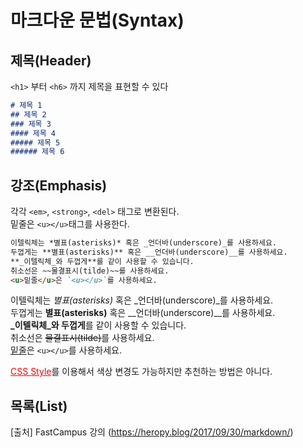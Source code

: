 # 마크다운 문법(Syntax)

## 제목(Header)

`<h1>` 부터 `<h6>` 까지 제목을 표현할 수 있다
```markdown
# 제목 1
## 제목 2
### 제목 3
#### 제목 4
##### 제목 5
###### 제목 6
```

## 강조(Emphasis)

각각 `<em>`, `<strong>`, `<del>` 태그로 변환된다.   
밑줄은 `<u></u>`태그를 사용한다.

```markdown
이텔릭체는 *별표(asterisks)* 혹은 _언더바(underscore)_를 사용하세요.
두껍게는 **별표(asterisks)** 혹은 __언더바(underscore)__를 사용하세요.
**_이텔릭체_와 두껍게**를 같이 사용할 수 있습니다.
취소선은 ~~물결표시(tilde)~~를 사용하세요.
<u>밑줄</u>은 `<u></u>`를 사용하세요.
```
이텔릭체는 *별표(asterisks)* 혹은 _언더바(underscore)_를 사용하세요.  
두껍게는 **별표(asterisks)** 혹은 __언더바(underscore)__를 사용하세요.  
**_이텔릭체_와 두껍게**를 같이 사용할 수 있습니다.  
취소선은 ~~물결표시(tilde)~~를 사용하세요.  
<u>밑줄</u>은 `<u></u>`를 사용하세요.

<u style="color:red">CSS Style</u>를 이용해서 색상 변경도 가능하지만 추천하는 방법은 아니다.

## 목록(List)



[출처] FastCampus 강의 (https://heropy.blog/2017/09/30/markdown/)